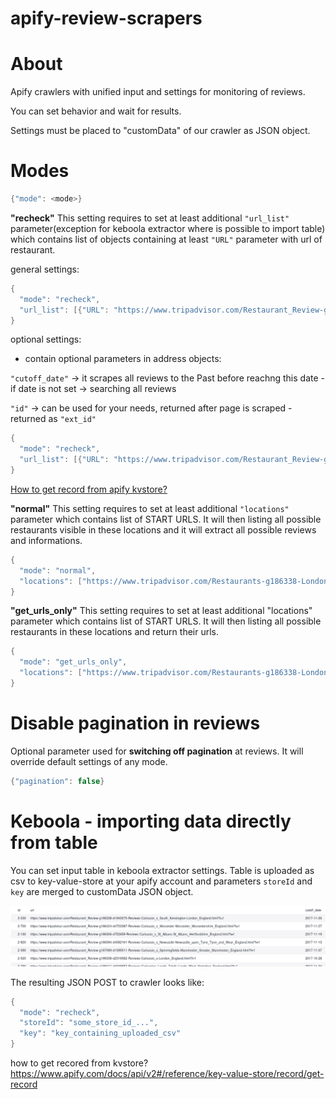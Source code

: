 # apify-review-scrapers

# About
<p>Apify crawlers with unified input and settings for monitoring of reviews. </p>
<p>You can set behavior and wait for results.</p>
<p>Settings must be placed to "customData" of our crawler as JSON object.</p>

# Modes

```java
{"mode": <mode>}
```
<b>"recheck"</b>
This setting requires to set at least additional ```"url_list"``` parameter(exception for keboola extractor where is possible to import table) which contains list of objects containing at least ```"URL"``` parameter with url of restaurant.

general settings:
```java
{
  "mode": "recheck",
  "url_list": [{"URL": "https://www.tripadvisor.com/Restaurant_Review-g186338-d814048-Reviews-Carluccios_St_Christophers_Place-London_England.html"]
}
```

optional settings:
- contain optional parameters in address objects:

```"cutoff_date"``` -> it scrapes all reviews to the Past before reachng this date - if date is not set -> searching all reviews

```"id"``` -> can be used for your needs, returned after page is scraped - returned as ```"ext_id"```

```java
{
  "mode": "recheck",
  "url_list": [{"URL": "https://www.tripadvisor.com/Restaurant_Review-g186338-d814048-Reviews-Carluccios_St_Christophers_Place-London_England.html", "cutoff_date": "2017-12-9", "id": "any_your_string"}]
}
```
<a href="https://www.apify.com/docs/api/v2#/reference/key-value-store/record/get-record">How to get record from apify kvstore?</a>

<b>"normal"</b>
This setting requires to set at least additional ```"locations"``` parameter which contains list of START URLS. It will then listing all possible restaurants visible in these locations and it will extract all possible reviews and informations.

```java
{
  "mode": "normal",
  "locations": ["https://www.tripadvisor.com/Restaurants-g186338-London_England.html"]
}
```

<b>"get_urls_only"</b>
This setting requires to set at least additional "locations" parameter which contains list of START URLS. It will then listing all possible restaurants in these locations and return their urls.

```java
{
  "mode": "get_urls_only",
  "locations": ["https://www.tripadvisor.com/Restaurants-g186338-London_England.html"]
}
```

# Disable pagination in reviews
Optional parameter used for <b>switching off pagination</b> at reviews. It will override default settings of any mode.

```java
{"pagination": false}
```

# Keboola - importing data directly from table
You can set input table in keboola extractor settings. Table is uploaded as csv to key-value-store at your apify account and parameters ```storeId``` and ```key``` are merged to customData JSON object.

<img src="example-keboola.png">

The resulting JSON POST to crawler looks like:

```java
{
  "mode": "recheck",
  "storeId": "some_store_id_...",
  "key": "key_containing_uploaded_csv"
}
 ```
how to get recored from kvstore? https://www.apify.com/docs/api/v2#/reference/key-value-store/record/get-record
